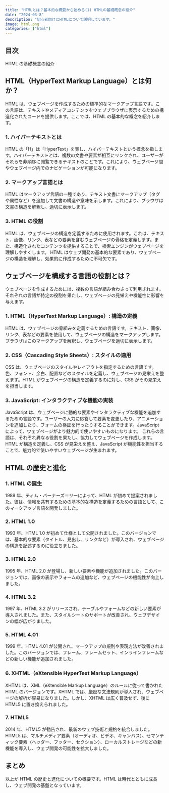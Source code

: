 ```yaml
---
title: "HTMLとは？基本的な概要から始める(1) HTMLの基礎概念の紹介"
date: "2024-03-8"
description: "初心者向けにHTMLについて説明しています。"
image: html.png
categories: ["html"]
---
```


## 目次

HTML の基礎概念の紹介

## HTML（HyperText Markup Language）とは何か？

HTML は、ウェブページを作成するための標準的なマークアップ言語です。この言語は、テキストやメディアコンテンツをウェブブラウザに表示するための構造化されたコードを提供します。ここでは、HTML の基本的な概念を紹介します。

### 1. ハイパーテキストとは

HTML の「H」は「HyperText」を表し、ハイパーテキストという概念を指します。ハイパーテキストとは、複数の文書や要素が相互にリンクされ、ユーザーがそれらを非順序に閲覧できるテキストのことです。これにより、ウェブページ間やウェブページ内でのナビゲーションが可能になります。

### 2. マークアップ言語とは

HTML はマークアップ言語の一種であり、テキスト文書にマークアップ（タグや属性など）を追加して文書の構造や意味を示します。これにより、ブラウザは文書の構造を解釈し、適切に表示します。

### 3. HTML の役割

HTML は、ウェブページの構造を定義するために使用されます。これは、テキスト、画像、リンク、表などの要素を含むウェブページの骨格を定義します。また、構造化されたコンテンツを提供することで、検索エンジンがウェブページを理解しやすくします。
HTML はウェブ開発の基本的な要素であり、ウェブページの構造を理解し、効果的に作成するために不可欠です。

## ウェブページを構成する言語の役割とは？

ウェブページを作成するためには、複数の言語が組み合わさって利用されます。それぞれの言語が特定の役割を果たし、ウェブページの見栄えや機能性に影響を与えます。

### 1. HTML（HyperText Markup Language）: 構造の定義

HTML は、ウェブページの骨組みを定義するための言語です。テキスト、画像、リンク、表などの要素を使用して、ウェブページの構造をマークアップします。ブラウザはこのマークアップを解釈し、ウェブページを適切に表示します。

### 2. CSS（Cascading Style Sheets）: スタイルの適用

CSS は、ウェブページのスタイルやレイアウトを指定するための言語です。色、フォント、余白、配置などのスタイルを定義し、ウェブページの見栄えを整えます。HTML がウェブページの構造を定義するのに対し、CSS がその見栄えを担当します。

### 3. JavaScript: インタラクティブな機能の実装

JavaScript は、ウェブページに動的な要素やインタラクティブな機能を追加するための言語です。ユーザーの入力に応答して要素を変更したり、アニメーションを追加したり、フォームの検証を行ったりすることができます。JavaScript によって、ウェブページがより魅力的で使いやすいものになります。
これらの言語は、それぞれ異なる役割を果たし、協力してウェブページを作成します。HTML が構造を定義し、CSS が見栄えを整え、JavaScript が機能性を担当することで、魅力的で使いやすいウェブページが生まれます。

## HTML の歴史と進化

### 1. HTML の誕生

1989 年、ティム・バーナーズ＝リーによって、HTML が初めて提案されました。彼は、情報を共有するための基本的な構造を定義するための言語として、このマークアップ言語を開発しました。

### 2. HTML 1.0

1993 年、HTML 1.0 が初めて仕様として公開されました。このバージョンでは、基本的な要素（タイトル、見出し、リンクなど）が導入され、ウェブページの構造を記述するのに役立ちました。

### 3. HTML 2.0

1995 年、HTML 2.0 が登場し、新しい要素や機能が追加されました。このバージョンでは、画像の表示やフォームの追加など、ウェブページの機能性が向上しました。

### 4. HTML 3.2

1997 年、HTML 3.2 がリリースされ、テーブルやフォームなどの新しい要素が導入されました。また、スタイルシートのサポートが改善され、ウェブデザインの幅が広がりました。

### 5. HTML 4.01

1999 年、HTML 4.01 が公開され、マークアップの規則や表現方法が改善されました。このバージョンでは、フレーム、フレームセット、インラインフレームなどの新しい機能が追加されました。

### 6. XHTML（eXtensible HyperText Markup Language）

XHTML は、XML（eXtensible Markup Language）のルールに従って書かれた HTML のバージョンです。XHTML では、厳密な文法規則が導入され、ウェブページの解析が容易になりました。しかし、XHTML は広く普及せず、後に HTML5 に置き換えられました。

### 7. HTML5

2014 年、HTML5 が勧告され、最新のウェブ技術と規格を統合しました。HTML5 は、マルチメディア要素（オーディオ、ビデオ、キャンバス）、セマンティック要素（ヘッダー、フッター、セクション）、ローカルストレージなどの新機能を導入し、ウェブ開発の可能性を拡大しました。

## まとめ

以上が HTML の歴史と進化についての概要です。HTML は時代とともに成長し、ウェブ開発の基盤となっています。
